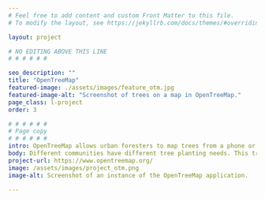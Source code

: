 ```yaml
---
# Feel free to add content and custom Front Matter to this file.
# To modify the layout, see https://jekyllrb.com/docs/themes/#overriding-theme-defaults

layout: project

# NO EDITING ABOVE THIS LINE
# # # # # #

seo_description: ""
title: "OpenTreeMap"
featured-image: ./assets/images/feature_otm.jpg
featured-image-alt: "Screenshot of trees on a map in OpenTreeMap."
page_class: l-project
order: 3

# # # # # #
# Page copy
# # # # # #
intro: OpenTreeMap allows urban foresters to map trees from a phone or tablet, calculate ecosystem benefits and more.
body: Different communities have different tree planting needs. This tree prioritization demo enables users to combine multiple datasets and set weights to generate a list of priority tree planting sites. Datasets include household income, percent tree canopy cover, and impervious surface among others.
project-url: https://www.opentreemap.org/
image: /assets/images/project_otm.png
image-alt: Screenshot of an instance of the OpenTreeMap application.

---
```

